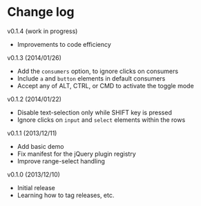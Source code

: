 Change log
==========

v0.1.4 (work in progress)
- Improvements to code efficiency

v0.1.3 (2014/01/26)
- Add the `consumers` option, to ignore clicks on consumers
- Include `a` and `button` elements in default consumers
- Accept any of ALT, CTRL, or CMD to activate the toggle mode

v0.1.2 (2014/01/22)
- Disable text-selection only while SHIFT key is pressed
- Ignore clicks on `input` and `select` elements within the rows

v0.1.1 (2013/12/11)
- Add basic demo
- Fix manifest for the jQuery plugin registry
- Improve range-select handling

v0.1.0 (2013/12/10)
- Initial release
- Learning how to tag releases, etc.

